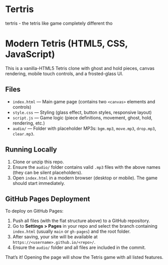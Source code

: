 # Tertris
tertris - the tetris like game completely different tho
# Modern Tetris (HTML5, CSS, JavaScript)

This is a vanilla-HTML5 Tetris clone with ghost and hold pieces, canvas rendering, mobile touch controls, and a frosted-glass UI.

## Files

- `index.html` — Main game page (contains two `<canvas>` elements and controls)
- `style.css` — Styling (glass effect, button styles, responsive layout)
- `script.js` — Game logic (piece definitions, movement, ghost, hold, rendering, etc.)
- `audio/` — Folder with placeholder MP3s: `bgm.mp3`, `move.mp3`, `drop.mp3`, `clear.mp3`.

## Running Locally

1. Clone or unzip this repo.
2. Ensure the `audio/` folder contains valid `.mp3` files with the above names (they can be silent placeholders).
3. Open `index.html` in a modern browser (desktop or mobile). The game should start immediately.

## GitHub Pages Deployment

To deploy on GitHub Pages:

1. Push all files (with the flat structure above) to a GitHub repository.
2. Go to **Settings > Pages** in your repo and select the branch containing `index.html` (usually `main` or `gh-pages`) and the root folder.
3. After saving, your site will be available at `https://<username>.github.io/<repo>/`.
4. Ensure the `audio/` folder and all files are included in the commit.

That’s it! Opening the page will show the Tetris game with all listed features.
